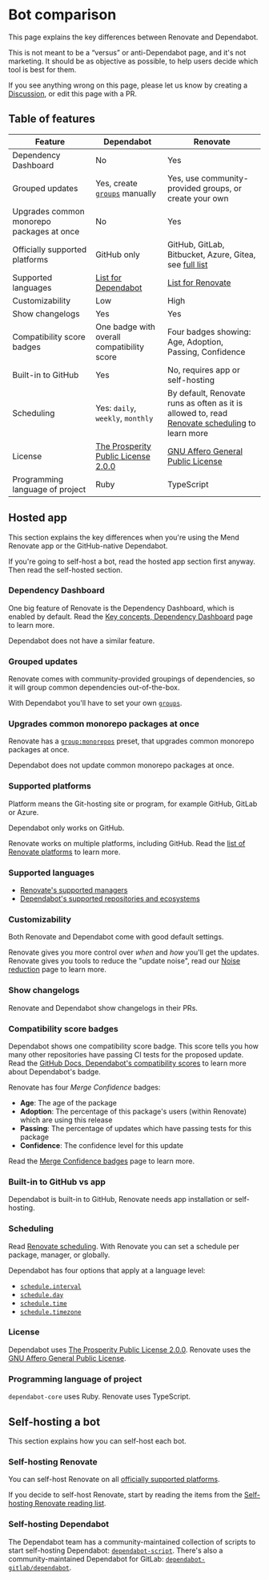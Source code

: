 # Bot comparison

This page explains the key differences between Renovate and Dependabot.

This is not meant to be a “versus” or anti-Dependabot page, and it's not marketing.
It should be as objective as possible, to help users decide which tool is best for them.

If you see anything wrong on this page, please let us know by creating a [Discussion](https://github.com/renovatebot/renovate/discussions), or edit this page with a PR.

## Table of features

| Feature                                   | Dependabot                                                                                                                                                                   | Renovate                                                                                                                       |
| ----------------------------------------- | ---------------------------------------------------------------------------------------------------------------------------------------------------------------------------- | ------------------------------------------------------------------------------------------------------------------------------ |
| Dependency Dashboard                      | No                                                                                                                                                                           | Yes                                                                                                                            |
| Grouped updates                           | Yes, create [`groups`](https://docs.github.com/en/code-security/dependabot/dependabot-version-updates/configuration-options-for-the-dependabot.yml-file#groups) manually     | Yes, use community-provided groups, or create your own                                                                         |
| Upgrades common monorepo packages at once | No                                                                                                                                                                           | Yes                                                                                                                            |
| Officially supported platforms            | GitHub only                                                                                                                                                                  | GitHub, GitLab, Bitbucket, Azure, Gitea, see [full list](https://docs.renovatebot.com/#supported-platforms)                    |
| Supported languages                       | [List for Dependabot](https://docs.github.com/en/code-security/dependabot/dependabot-version-updates/about-dependabot-version-updates#supported-repositories-and-ecosystems) | [List for Renovate](https://docs.renovatebot.com/modules/manager/)                                                             |
| Customizability                           | Low                                                                                                                                                                          | High                                                                                                                           |
| Show changelogs                           | Yes                                                                                                                                                                          | Yes                                                                                                                            |
| Compatibility score badges                | One badge with overall compatibility score                                                                                                                                   | Four badges showing: Age, Adoption, Passing, Confidence                                                                        |
| Built-in to GitHub                        | Yes                                                                                                                                                                          | No, requires app or self-hosting                                                                                               |
| Scheduling                                | Yes: `daily`, `weekly`, `monthly`                                                                                                                                            | By default, Renovate runs as often as it is allowed to, read [Renovate scheduling](./key-concepts/scheduling.md) to learn more |
| License                                   | [The Prosperity Public License 2.0.0](https://github.com/dependabot/dependabot-core/blob/main/LICENSE)                                                                       | [GNU Affero General Public License](https://github.com/renovatebot/renovate/blob/main/license)                                 |
| Programming language of project           | Ruby                                                                                                                                                                         | TypeScript                                                                                                                     |

## Hosted app

This section explains the key differences when you're using the Mend Renovate app or the GitHub-native Dependabot.

If you're going to self-host a bot, read the hosted app section first anyway.
Then read the self-hosted section.

### Dependency Dashboard

One big feature of Renovate is the Dependency Dashboard, which is enabled by default.
Read the [Key concepts, Dependency Dashboard](./key-concepts/dashboard.md) page to learn more.

Dependabot does not have a similar feature.

### Grouped updates

Renovate comes with community-provided groupings of dependencies, so it will group common dependencies out-of-the-box.

With Dependabot you'll have to set your own [`groups`](https://docs.github.com/en/code-security/dependabot/dependabot-version-updates/configuration-options-for-the-dependabot.yml-file#groups).

### Upgrades common monorepo packages at once

Renovate has a [`group:monorepos`](https://docs.renovatebot.com/presets-group/#groupmonorepos) preset, that upgrades common monorepo packages at once.

Dependabot does not update common monorepo packages at once.

### Supported platforms

Platform means the Git-hosting site or program, for example GitHub, GitLab or Azure.

Dependabot only works on GitHub.

Renovate works on multiple platforms, including GitHub.
Read the [list of Renovate platforms](https://docs.renovatebot.com/modules/platform/) to learn more.

### Supported languages

- [Renovate's supported managers](https://docs.renovatebot.com/modules/manager/)
- [Dependabot's supported repositories and ecosystems](https://docs.github.com/en/code-security/dependabot/dependabot-version-updates/about-dependabot-version-updates#supported-repositories-and-ecosystems)

### Customizability

Both Renovate and Dependabot come with good default settings.

Renovate gives you more control over _when_ and _how_ you'll get the updates.
Renovate gives you tools to reduce the "update noise", read our [Noise reduction](./noise-reduction.md) page to learn more.

### Show changelogs

Renovate and Dependabot show changelogs in their PRs.

### Compatibility score badges

Dependabot shows one compatibility score badge.
This score tells you how many other repositories have passing CI tests for the proposed update.
Read the [GitHub Docs, Dependabot's compatibility scores](https://docs.github.com/en/code-security/dependabot/dependabot-security-updates/about-dependabot-security-updates#about-compatibility-scores) to learn more about Dependabot's badge.

Renovate has four _Merge Confidence_ badges:

- **Age**: The age of the package
- **Adoption**: The percentage of this package's users (within Renovate) which are using this release
- **Passing**: The percentage of updates which have passing tests for this package
- **Confidence**: The confidence level for this update

Read the [Merge Confidence badges](./merge-confidence.md) page to learn more.

### Built-in to GitHub vs app

Dependabot is built-in to GitHub, Renovate needs app installation or self-hosting.

### Scheduling

Read [Renovate scheduling](./key-concepts/scheduling.md).
With Renovate you can set a schedule per package, manager, or globally.

Dependabot has four options that apply at a language level:

- [`schedule.interval`](https://docs.github.com/en/code-security/dependabot/dependabot-version-updates/configuration-options-for-the-dependabot.yml-file#scheduleinterval)
- [`schedule.day`](https://docs.github.com/en/code-security/dependabot/dependabot-version-updates/configuration-options-for-the-dependabot.yml-file#scheduleday)
- [`schedule.time`](https://docs.github.com/en/code-security/dependabot/dependabot-version-updates/configuration-options-for-the-dependabot.yml-file#scheduletime)
- [`schedule.timezone`](https://docs.github.com/en/code-security/dependabot/dependabot-version-updates/configuration-options-for-the-dependabot.yml-file#scheduletimezone)

### License

Dependabot uses [The Prosperity Public License 2.0.0](https://github.com/dependabot/dependabot-core/blob/main/LICENSE).
Renovate uses the [GNU Affero General Public License](https://github.com/renovatebot/renovate/blob/main/license).

### Programming language of project

`dependabot-core` uses Ruby.
Renovate uses TypeScript.

## Self-hosting a bot

This section explains how you can self-host each bot.

### Self-hosting Renovate

You can self-host Renovate on all [officially supported platforms](https://docs.renovatebot.com/#supported-platforms).

If you decide to self-host Renovate, start by reading the items from the [Self-hosting Renovate reading list](./reading-list.md#self-hosting-renovate).

### Self-hosting Dependabot

The Dependabot team has a community-maintained collection of scripts to start self-hosting Dependabot: [`dependabot-script`](https://github.com/dependabot/dependabot-script).
There's also a community-maintained Dependabot for GitLab: [`dependabot-gitlab/dependabot`](https://gitlab.com/dependabot-gitlab/dependabot).
